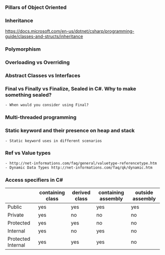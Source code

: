 ### Pillars of Object Oriented


### Inheritance
https://docs.microsoft.com/en-us/dotnet/csharp/programming-guide/classes-and-structs/inheritance



### Polymorphism


### Overloading vs Overriding


### Abstract Classes vs Interfaces


### Final vs Finally vs Finalize, Sealed in C#. Why to make something sealed?
    - When would you consider using Final?

### Multi-threaded programming 


### Static keyword and their presence on heap and stack
    - Static keyword uses in different scenarios

### Ref vs Value types
    - http://net-informations.com/faq/general/valuetype-referencetype.htm
    - Dynamic Data Types http://net-informations.com/faq/qk/dynamic.htm

### Access specifiers in C#
|                    | containing class | derived class | containing assembly | outside assembly |
| ------------------ | ---------------- | ------------- | ------------------- | ---------------- |
| Public             | yes              | yes           | yes                 | yes              |
| Private            | yes              | no            | no                  | no               |
| Protected          | yes              | yes           | no                  | no               |
| Internal           | yes              | no            | yes                 | no               |
| Protected Internal | yes              | yes           | yes                 | no               |